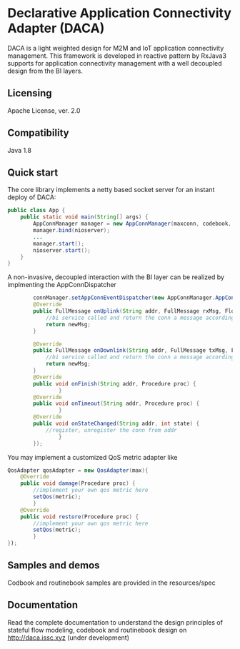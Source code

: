 # Declarative Application Connectivity Adapter (DACA) 

DACA is a light weighted design for M2M and IoT application connectivity management. 
This framework is developed in reactive pattern by RxJava3 supports for application connectivity management with a well decoupled design from
the BI layers.

## Licensing
Apache License, ver. 2.0

## Compatibility
Java 1.8

## Quick start

The core library implements a netty based socket server for an instant deploy of DACA:
```java
public class App {
    public static void main(String[] args) {
        AppConnManager manager = new AppConnManager(maxconn, codebook, routinebook, qosAdapter);
        manager.bind(nioserver);
        ...
        manager.start();
        nioserver.start();
    }
}
```

A non-invasive, decoupled interaction with the BI layer can be realized by implmenting the AppConnDispatcher
```java
        connManager.setAppConnEventDispatcher(new AppConnManager.AppConnEventDispatcher() {
        @Override
        public FullMessage onUplink(String addr, FullMessage rxMsg, FlowSpec spec) {
            //bi service called and return the conn a message according to spec 
            return newMsg;
        }

        @Override
        public FullMessage onDownlink(String addr, FullMessage txMsg, FlowSpec spec) {
            //bi service called and return the conn a message according to spec 
            return newMsg;
        }
        @Override
        public void onFinish(String addr, Procedure proc) {
                }
        @Override
        public void onTimeout(String addr, Procedure proc) {
                }
        @Override
        public void onStateChanged(String addr, int state) {
            //register, unregister the conn from addr
                }
        });
```

You may implement a customized QoS metric adapter like
```java
QosAdapter qosAdapter = new QosAdapter(max){
    @Override
    public void damage(Procedure proc) {
        //implement your own qos metric here
        setQos(metric);
        }
    @Override
    public void restore(Procedure proc) {
        //implement your own qos metric here
        setQos(metric);
        }
});
```

## Samples and demos
Codbook and routinebook samples are provided in the resources/spec

## Documentation
Read the complete documentation to understand the design principles of stateful flow modeling, codebook and routinebook design on http://daca.issc.xyz (under development)
